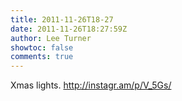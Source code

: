 ```yaml
---
title: 2011-11-26T18-27
date: 2011-11-26T18:27:59Z
author: Lee Turner
showtoc: false
comments: true
---
```


Xmas lights.  http://instagr.am/p/V_5Gs/

